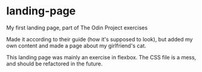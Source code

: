 # landing-page
My first landing page, part of The Odin Project exercises

Made it according to their guide (how it's supposed to look), but added my own content and made a page about my girlfriend's cat.

This landing page was mainly an exercise in flexbox. The CSS file is a mess, and should be refactored in the future.
